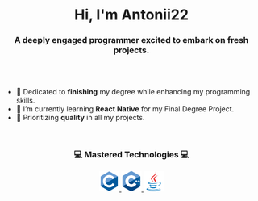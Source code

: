 <h1 align="center">Hi, I'm Antonii22</h1>
<h3 align="center">A deeply engaged programmer excited to embark on fresh projects.</h3>

<br>
<br>

- :100: Dedicated to **finishing** my degree while enhancing my programming skills.
- :wrench: I’m currently learning **React Native** for my Final Degree Project.
- :pushpin: Prioritizing **quality** in all my projects.

<br>

<h3 align="center">💻 Mastered Technologies 💻</h3>
<p align="center"> 
    <a href="https://www.cprogramming.com/" target="_blank" rel="noreferrer">   
        <img src="https://raw.githubusercontent.com/devicons/devicon/master/icons/c/c-original.svg" alt="c" width="40" height="40"/> 
    </a> 
    <a href="https://cplusplus.com/" target="_blank" rel="noreferrer"> 
        <img src="https://raw.githubusercontent.com/devicons/devicon/master/icons/cplusplus/cplusplus-original.svg" alt="cplusplus" width="40" height="40"/> 
    </a> 
    <a href="https://www.java.com" target="_blank" rel="noreferrer"> 
        <img src="https://raw.githubusercontent.com/devicons/devicon/master/icons/java/java-original.svg" alt="java" width="40" height="40"/> 
    </a> 
</p>

